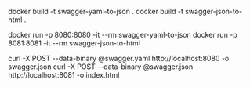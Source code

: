 docker build -t swagger-yaml-to-json .
docker build -t swagger-json-to-html .

docker run -p 8080:8080 -it --rm swagger-yaml-to-json
docker run -p 8081:8081 -it --rm swagger-json-to-html

curl -X POST --data-binary @swagger.yaml http://localhost:8080 -o swagger.json
curl -X POST --data-binary @swagger.json http://localhost:8081 -o index.html

